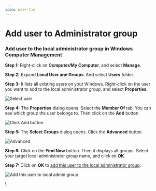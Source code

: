 ```yaml
---
icon: user-tie
---
```


# Add user to Administrator group

### Add user to the local administrator group in Windows Computer Management <a href="#way1" id="way1"></a>



**Step 1:** Right-click on **Computer/My Computer**, and select **Manage**.

**Step 2:** Expand **Local User and Groups**. And select **Users** folder.

**Step 3:** It lists all existing users on your Windows. Right-click on the user you want to add to the local administrator group, and select **Properties**.

![Select user](https://www.isumsoft.com/it/wp-content/uploads/2015/07/select-user.png)

**Step 4:** The **Properties** dialog opens. Select the **Member Of** tab. You can see which group the user belongs to. Then click on the **Add** button.

![Click Add button](https://www.isumsoft.com/it/wp-content/uploads/2015/07/add.png)

**Step 5:** The **Select Groups** dialog opens. Click the **Advanced** button.

![Advanced](https://www.isumsoft.com/it/wp-content/uploads/2015/07/advanced.png)

**Step 6:** Click on the **Find Now** button. Then it displays all groups. Select your target local administrator group name, and click on **OK**.

**Step 7:** Click on **OK** to [add this user to the local administrator group](https://www.isumsoft.com/it/how-to-add-user-to-local-administrator-group-in-windows/).

![Add this user to local admin group](https://www.isumsoft.com/it/wp-content/uploads/2015/07/add-to-local-administrator.png)

\
